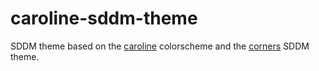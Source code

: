 # caroline-sddm-theme
SDDM theme based on the [caroline](https://codeberg.org/ed/base16-schemes) colorscheme and the [corners](https://github.com/aczw/sddm-theme-corners) SDDM theme.

